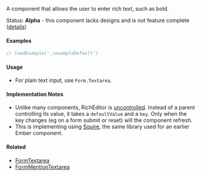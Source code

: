 A component that allows the user to enter rich text, such as bold.

Status: **Alpha** - this component lacks designs and is not feature complete ([details](https://github.com/zenefits/z-frontend/pull/1695))

#### Examples

```jsx
// loadExample('./exampleDefault')
```

#### Usage

- For plain text input, use `Form.Textarea`.

#### Implementation Notes

- Unlike many components, RichEditor is [uncontrolled](https://reactjs.org/docs/uncontrolled-components.html).
  Instead of a parent controlling its value, it takes a `defaultValue` and a `key`. Only when the key changes (eg
  on a form submit or reset) will the component refresh.
- This is implementing using [Squire](https://github.com/neilj/Squire/), the same library used for an
  earlier Ember component.

#### Related

- [FormTextarea](#!/FormTextarea)
- [FormMentionTextarea](#!/FormMentionTextarea)
